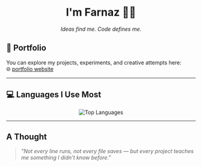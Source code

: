 <h1 align="center">I'm Farnaz 👩‍💻</h1>
<p align="center"><i>Ideas find me. Code defines me.</i></p>


## 🔗 Portfolio

You can explore my projects, experiments, and creative attempts here:  
🌐 [portfolio website](https://farnaztr.github.io/farnaz-portfolio/)

---

## 💻 Languages I Use Most

<p align="center">
  <img src="https://github-readme-stats.vercel.app/api/top-langs/?username=farnaztr&layout=compact&langs_count=8&theme=default" alt="Top Languages" />
</p>

---

## A Thought

> _"Not every line runs, not every file saves — but every project teaches me something I didn’t know before."_

